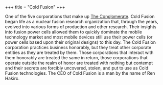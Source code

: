 +++
title = "Cold Fusion"
+++

One of the five corporations that make up [The Conglomerate](../the_conglomerate). Cold Fusion began life as a nuclear fusion research organization that, through the years, evolved into various forms of production and other research. Their insights into fusion power cells allowed them to quickly dominate the mobile technology market and most mobile devices still use their power cells (or power cells based upon their original designs) to this day. The Cold Fusion corporation practices business honorably, but they treat other corporate entities as they are treated by them. Those corporations that interact with them honorably are treated the same in return, those corporations that operate outside the realm of honor are treated with nothing but contempt and their secrets are forcibly uncovered, stolen, and put to use as Cold Fusion technologies. The CEO of Cold Fusion is a man by the name of Ren Hakiro.
